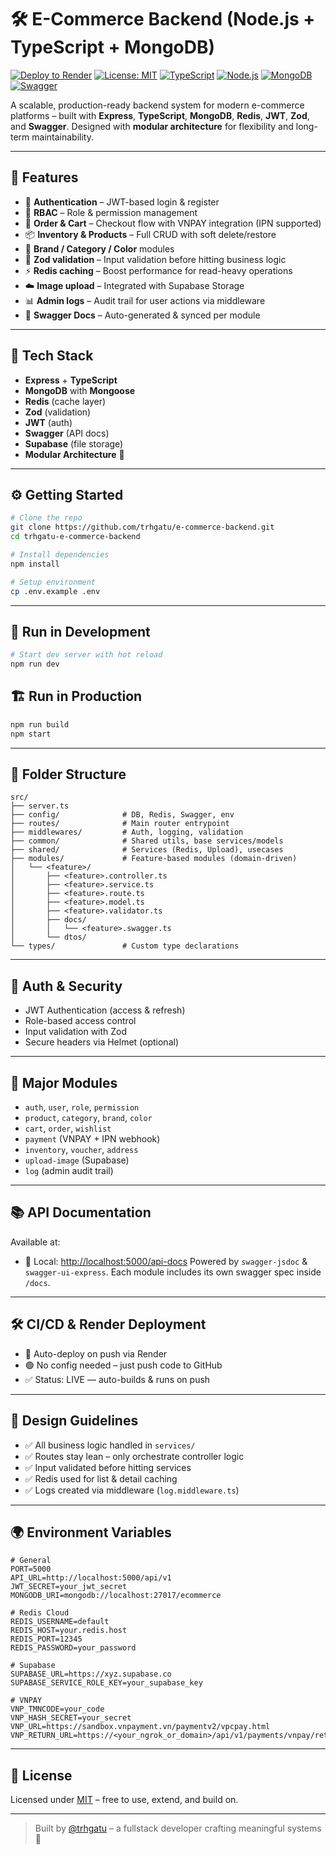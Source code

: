 # 🛠️ E-Commerce Backend (Node.js + TypeScript + MongoDB)

[![Deploy to Render](https://img.shields.io/badge/render-live-success?logo=render&style=flat-square)](https://render.com)
[![License: MIT](https://img.shields.io/badge/license-MIT-blue.svg?style=flat-square)](https://opensource.org/licenses/MIT)
[![TypeScript](https://img.shields.io/badge/code-typescript-blue?style=flat-square&logo=typescript)](https://www.typescriptlang.org/)
[![Node.js](https://img.shields.io/badge/node.js-18+-brightgreen?style=flat-square&logo=node.js)](https://nodejs.org/)
[![MongoDB](https://img.shields.io/badge/mongoDB-atlas-success?style=flat-square&logo=mongodb)](https://www.mongodb.com/atlas)
[![Swagger](https://img.shields.io/badge/docs-swagger-yellow?style=flat-square&logo=swagger)](http://localhost:5000/api-docs)

A scalable, production-ready backend system for modern e-commerce platforms – built with **Express**, **TypeScript**, **MongoDB**, **Redis**, **JWT**, **Zod**, and **Swagger**. Designed with **modular architecture** for flexibility and long-term maintainability.

---

## 🚀 Features

- 🔐 **Authentication** – JWT-based login & register
- 🔑 **RBAC** – Role & permission management
- 🧾 **Order & Cart** – Checkout flow with VNPAY integration (IPN supported)
- 📦 **Inventory & Products** – Full CRUD with soft delete/restore
- 🎨 **Brand / Category / Color** modules
- 🧠 **Zod validation** – Input validation before hitting business logic
- ⚡ **Redis caching** – Boost performance for read-heavy operations
- ☁️ **Image upload** – Integrated with Supabase Storage
- 📊 **Admin logs** – Audit trail for user actions via middleware
- 📘 **Swagger Docs** – Auto-generated & synced per module

---

## 🧱 Tech Stack

- **Express** + **TypeScript**
- **MongoDB** with **Mongoose**
- **Redis** (cache layer)
- **Zod** (validation)
- **JWT** (auth)
- **Swagger** (API docs)
- **Supabase** (file storage)
- **Modular Architecture** 🧩

---

## ⚙️ Getting Started

```bash
# Clone the repo
git clone https://github.com/trhgatu/e-commerce-backend.git
cd trhgatu-e-commerce-backend

# Install dependencies
npm install

# Setup environment
cp .env.example .env
```

---

## 🧪 Run in Development

```bash
# Start dev server with hot reload
npm run dev
```

## 🏗️ Run in Production

```bash
npm run build
npm start
```

---

## 📁 Folder Structure

```
src/
├── server.ts
├── config/              # DB, Redis, Swagger, env
├── routes/              # Main router entrypoint
├── middlewares/         # Auth, logging, validation
├── common/              # Shared utils, base services/models
├── shared/              # Services (Redis, Upload), usecases
├── modules/             # Feature-based modules (domain-driven)
│   └── <feature>/
│       ├── <feature>.controller.ts
│       ├── <feature>.service.ts
│       ├── <feature>.route.ts
│       ├── <feature>.model.ts
│       ├── <feature>.validator.ts
│       ├── docs/
│       │   └── <feature>.swagger.ts
│       └── dtos/
└── types/               # Custom type declarations
```

---

## 🔐 Auth & Security

- JWT Authentication (access & refresh)
- Role-based access control
- Input validation with Zod
- Secure headers via Helmet (optional)

---

## 💼 Major Modules

- `auth`, `user`, `role`, `permission`
- `product`, `category`, `brand`, `color`
- `cart`, `order`, `wishlist`
- `payment` (VNPAY + IPN webhook)
- `inventory`, `voucher`, `address`
- `upload-image` (Supabase)
- `log` (admin audit trail)

---

## 📚 API Documentation

Available at:
- 📎 Local: [http://localhost:5000/api-docs](http://localhost:5000/api-docs)
Powered by `swagger-jsdoc` & `swagger-ui-express`. Each module includes its own swagger spec inside `/docs`.

---

## 🛠️ CI/CD & Render Deployment

- 🔁 Auto-deploy on push via Render
- 🟢 No config needed – just push code to GitHub
- ✅ Status: LIVE — auto-builds & runs on push

---


## 🧠 Design Guidelines

- ✅ All business logic handled in `services/`
- ✅ Routes stay lean – only orchestrate controller logic
- ✅ Input validated before hitting services
- ✅ Redis used for list & detail caching
- ✅ Logs created via middleware (`log.middleware.ts`)

---

## 🌍 Environment Variables

```env
# General
PORT=5000
API_URL=http://localhost:5000/api/v1
JWT_SECRET=your_jwt_secret
MONGODB_URI=mongodb://localhost:27017/ecommerce

# Redis Cloud
REDIS_USERNAME=default
REDIS_HOST=your.redis.host
REDIS_PORT=12345
REDIS_PASSWORD=your_password

# Supabase
SUPABASE_URL=https://xyz.supabase.co
SUPABASE_SERVICE_ROLE_KEY=your_supabase_key

# VNPAY
VNP_TMNCODE=your_code
VNP_HASH_SECRET=your_secret
VNP_URL=https://sandbox.vnpayment.vn/paymentv2/vpcpay.html
VNP_RETURN_URL=https://<your_ngrok_or_domain>/api/v1/payments/vnpay/return
```

---

## 📜 License

Licensed under [MIT](https://opensource.org/licenses/MIT) – free to use, extend, and build on.

---

> Built by [@trhgatu](https://github.com/trhgatu) – a fullstack developer crafting meaningful systems 🌌
